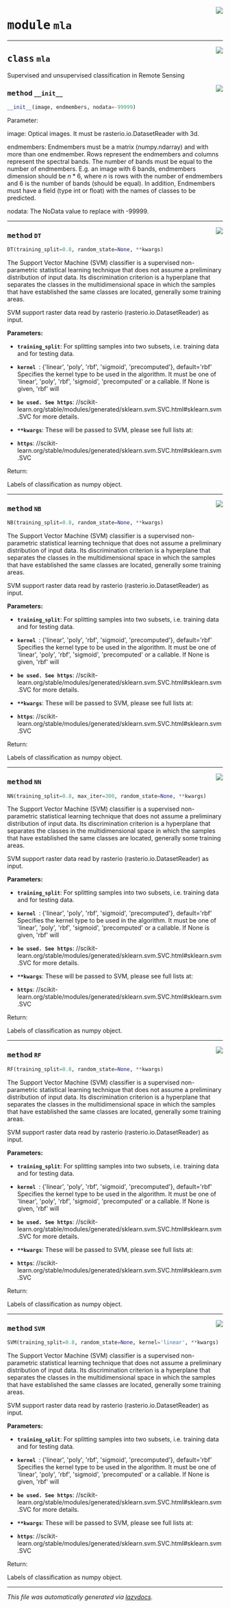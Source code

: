 <!-- markdownlint-disable -->

<a href="..\eopy\mla.py#L0"><img align="right" style="float:right;" src="https://img.shields.io/badge/-source-cccccc?style=flat-square"></a>

# <kbd>module</kbd> `mla`






---

<a href="..\eopy\mla.py#L16"><img align="right" style="float:right;" src="https://img.shields.io/badge/-source-cccccc?style=flat-square"></a>

## <kbd>class</kbd> `mla`
Supervised and unsupervised classification in Remote Sensing 

<a href="..\eopy\mla.py#L20"><img align="right" style="float:right;" src="https://img.shields.io/badge/-source-cccccc?style=flat-square"></a>

### <kbd>method</kbd> `__init__`

```python
__init__(image, endmembers, nodata=-99999)
```

Parameter: 

 image: Optical images. It must be rasterio.io.DatasetReader with 3d.  

 endmembers: Endmembers must be a matrix (numpy.ndarray) and with more than one endmember.   Rows represent the endmembers and columns represent the spectral bands.  The number of bands must be equal to the number of endmembers.  E.g. an image with 6 bands, endmembers dimension should be $n*6$, where $n$   is rows with the number of endmembers and 6 is the number of bands   (should be equal).  In addition, Endmembers must have a field (type int or float) with the names   of classes to be predicted.  

 nodata: The NoData value to replace with -99999. 




---

<a href="..\eopy\mla.py#L205"><img align="right" style="float:right;" src="https://img.shields.io/badge/-source-cccccc?style=flat-square"></a>

### <kbd>method</kbd> `DT`

```python
DT(training_split=0.8, random_state=None, **kwargs)
```

The Support Vector Machine (SVM) classifier is a supervised non-parametric statistical learning technique that  does not assume a preliminary distribution of input data. Its discrimination criterion is a  hyperplane that separates the classes in the multidimensional space in which the samples  that have established the same classes are located, generally some training areas. 

SVM support raster data read by rasterio (rasterio.io.DatasetReader) as input. 





**Parameters:**
 


 - <b>`training_split`</b>:  For splitting samples into two subsets, i.e. training data and for testing  data. 


 - <b>`kernel `</b>:  {'linear', 'poly', 'rbf', 'sigmoid', 'precomputed'}, default='rbf' Specifies   the kernel type to be used in the algorithm. It must be one of 'linear', 'poly',   'rbf', 'sigmoid', 'precomputed' or a callable. If None is given, 'rbf' will  
 - <b>`be used. See https`</b>: //scikit-learn.org/stable/modules/generated/sklearn.svm.SVC.html#sklearn.svm.SVC for more details. 


 - <b>`**kwargs`</b>:  These will be passed to SVM, please see full lists at: 
 - <b>`https`</b>: //scikit-learn.org/stable/modules/generated/sklearn.svm.SVC.html#sklearn.svm.SVC 

Return: 

Labels of classification as numpy object. 

---

<a href="..\eopy\mla.py#L425"><img align="right" style="float:right;" src="https://img.shields.io/badge/-source-cccccc?style=flat-square"></a>

### <kbd>method</kbd> `NB`

```python
NB(training_split=0.8, random_state=None, **kwargs)
```

The Support Vector Machine (SVM) classifier is a supervised non-parametric statistical learning technique that  does not assume a preliminary distribution of input data. Its discrimination criterion is a  hyperplane that separates the classes in the multidimensional space in which the samples  that have established the same classes are located, generally some training areas. 

SVM support raster data read by rasterio (rasterio.io.DatasetReader) as input. 





**Parameters:**
 


 - <b>`training_split`</b>:  For splitting samples into two subsets, i.e. training data and for testing  data. 


 - <b>`kernel `</b>:  {'linear', 'poly', 'rbf', 'sigmoid', 'precomputed'}, default='rbf' Specifies   the kernel type to be used in the algorithm. It must be one of 'linear', 'poly',   'rbf', 'sigmoid', 'precomputed' or a callable. If None is given, 'rbf' will  
 - <b>`be used. See https`</b>: //scikit-learn.org/stable/modules/generated/sklearn.svm.SVC.html#sklearn.svm.SVC for more details. 


 - <b>`**kwargs`</b>:  These will be passed to SVM, please see full lists at: 
 - <b>`https`</b>: //scikit-learn.org/stable/modules/generated/sklearn.svm.SVC.html#sklearn.svm.SVC 

Return: 

Labels of classification as numpy object. 

---

<a href="..\eopy\mla.py#L535"><img align="right" style="float:right;" src="https://img.shields.io/badge/-source-cccccc?style=flat-square"></a>

### <kbd>method</kbd> `NN`

```python
NN(training_split=0.8, max_iter=300, random_state=None, **kwargs)
```

The Support Vector Machine (SVM) classifier is a supervised non-parametric statistical learning technique that  does not assume a preliminary distribution of input data. Its discrimination criterion is a  hyperplane that separates the classes in the multidimensional space in which the samples  that have established the same classes are located, generally some training areas. 

SVM support raster data read by rasterio (rasterio.io.DatasetReader) as input. 





**Parameters:**
 


 - <b>`training_split`</b>:  For splitting samples into two subsets, i.e. training data and for testing  data. 


 - <b>`kernel `</b>:  {'linear', 'poly', 'rbf', 'sigmoid', 'precomputed'}, default='rbf' Specifies   the kernel type to be used in the algorithm. It must be one of 'linear', 'poly',   'rbf', 'sigmoid', 'precomputed' or a callable. If None is given, 'rbf' will  
 - <b>`be used. See https`</b>: //scikit-learn.org/stable/modules/generated/sklearn.svm.SVC.html#sklearn.svm.SVC for more details. 


 - <b>`**kwargs`</b>:  These will be passed to SVM, please see full lists at: 
 - <b>`https`</b>: //scikit-learn.org/stable/modules/generated/sklearn.svm.SVC.html#sklearn.svm.SVC 

Return: 

Labels of classification as numpy object. 

---

<a href="..\eopy\mla.py#L315"><img align="right" style="float:right;" src="https://img.shields.io/badge/-source-cccccc?style=flat-square"></a>

### <kbd>method</kbd> `RF`

```python
RF(training_split=0.8, random_state=None, **kwargs)
```

The Support Vector Machine (SVM) classifier is a supervised non-parametric statistical learning technique that  does not assume a preliminary distribution of input data. Its discrimination criterion is a  hyperplane that separates the classes in the multidimensional space in which the samples  that have established the same classes are located, generally some training areas. 

SVM support raster data read by rasterio (rasterio.io.DatasetReader) as input. 





**Parameters:**
 


 - <b>`training_split`</b>:  For splitting samples into two subsets, i.e. training data and for testing  data. 


 - <b>`kernel `</b>:  {'linear', 'poly', 'rbf', 'sigmoid', 'precomputed'}, default='rbf' Specifies   the kernel type to be used in the algorithm. It must be one of 'linear', 'poly',   'rbf', 'sigmoid', 'precomputed' or a callable. If None is given, 'rbf' will  
 - <b>`be used. See https`</b>: //scikit-learn.org/stable/modules/generated/sklearn.svm.SVC.html#sklearn.svm.SVC for more details. 


 - <b>`**kwargs`</b>:  These will be passed to SVM, please see full lists at: 
 - <b>`https`</b>: //scikit-learn.org/stable/modules/generated/sklearn.svm.SVC.html#sklearn.svm.SVC 

Return: 

Labels of classification as numpy object. 

---

<a href="..\eopy\mla.py#L95"><img align="right" style="float:right;" src="https://img.shields.io/badge/-source-cccccc?style=flat-square"></a>

### <kbd>method</kbd> `SVM`

```python
SVM(training_split=0.8, random_state=None, kernel='linear', **kwargs)
```

The Support Vector Machine (SVM) classifier is a supervised non-parametric statistical learning technique that  does not assume a preliminary distribution of input data. Its discrimination criterion is a  hyperplane that separates the classes in the multidimensional space in which the samples  that have established the same classes are located, generally some training areas. 

SVM support raster data read by rasterio (rasterio.io.DatasetReader) as input. 





**Parameters:**
 


 - <b>`training_split`</b>:  For splitting samples into two subsets, i.e. training data and for testing  data. 


 - <b>`kernel `</b>:  {'linear', 'poly', 'rbf', 'sigmoid', 'precomputed'}, default='rbf' Specifies   the kernel type to be used in the algorithm. It must be one of 'linear', 'poly',   'rbf', 'sigmoid', 'precomputed' or a callable. If None is given, 'rbf' will  
 - <b>`be used. See https`</b>: //scikit-learn.org/stable/modules/generated/sklearn.svm.SVC.html#sklearn.svm.SVC for more details. 


 - <b>`**kwargs`</b>:  These will be passed to SVM, please see full lists at: 
 - <b>`https`</b>: //scikit-learn.org/stable/modules/generated/sklearn.svm.SVC.html#sklearn.svm.SVC 

Return: 

Labels of classification as numpy object. 




---

_This file was automatically generated via [lazydocs](https://github.com/ml-tooling/lazydocs)._
